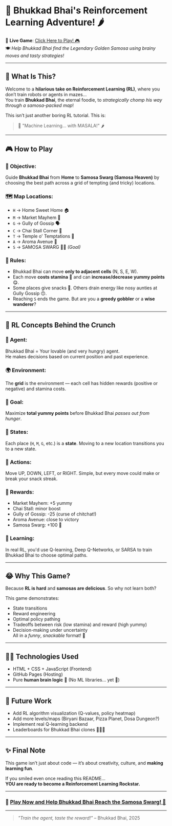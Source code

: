 # 🥟 Bhukkad Bhai's Reinforcement Learning Adventure! 🌶️

🚀 **Live Game**: [Click Here to Play! 🎮](https://yechinalokesh.github.io/Reinforcement_learning/)  
🍽️ *Help Bhukkad Bhai find the Legendary Golden Samosa using brainy moves and tasty strategies!*

---

## 🤔 What Is This?

Welcome to a **hilarious take on Reinforcement Learning (RL)**, where you don’t train robots or agents in mazes...  
You train **Bhukkad Bhai**, the eternal foodie, to *strategically chomp his way through a samosa-packed map*!

This isn’t just another boring RL tutorial. This is:

> 🍟 "Machine Learning... with MASALA!" 🌶️

---

## 🎮 How to Play

### 🧭 Objective:
Guide **Bhukkad Bhai** from **Home** to **Samosa Swarg (Samosa Heaven)** by choosing the best path across a grid of tempting (and tricky) locations.

### 🗺️ Map Locations:
- `H` → Home Sweet Home 🏠  
- `M` → Market Mayhem 💸  
- `G` → Gully of Gossip 🗣️  
- `C` → Chai Stall Corner 🍵  
- `T` → Temple o' Temptations 🛐  
- `A` → Aroma Avenue 🤤  
- `S` → SAMOSA SWARG 🥟✨ *(Goal)*

### 📏 Rules:
- Bhukkad Bhai can move **only to adjacent cells** (N, S, E, W).
- Each move **costs stamina** 🪫 and can **increase/decrease yummy points** 😋.
- Some places give snacks 🍪. Others drain energy like nosy aunties at Gully Gossip 🙃.
- Reaching `S` ends the game. But are you a **greedy gobbler** or a **wise wanderer**?

---

## 🧠 RL Concepts Behind the Crunch

### 🤖 Agent:
Bhukkad Bhai = Your lovable (and very hungry) agent.  
He makes decisions based on current position and past experience.

### 🌍 Environment:
The **grid** is the environment — each cell has hidden rewards (positive or negative) and stamina costs.

### 🎯 Goal:
Maximize **total yummy points** before Bhukkad Bhai *passes out from hunger*.

### 🔄 States:
Each place (`H`, `M`, `G`, etc.) is a **state**. Moving to a new location transitions you to a new state.

### 🏃 Actions:
Move UP, DOWN, LEFT, or RIGHT. Simple, but every move could make or break your snack streak.

### 💸 Rewards:
- Market Mayhem: +5 yummy  
- Chai Stall: minor boost  
- Gully of Gossip: -25 (curse of chitchat!)  
- Aroma Avenue: close to victory  
- Samosa Swarg: +100 🎉

### 🔁 Learning:
In real RL, you'd use Q-learning, Deep Q-Networks, or SARSA to train Bhukkad Bhai to choose optimal paths.

---

## 😂 Why This Game?

Because **RL is hard** and **samosas are delicious**. So why not learn both?

This game demonstrates:
- State transitions
- Reward engineering
- Optimal policy pathing
- Tradeoffs between risk (low stamina) and reward (high yummy)
- Decision-making under uncertainty  
All in a *funny*, *snackable* format! 🍴

---

## 👨‍💻 Technologies Used

- HTML + CSS + JavaScript (Frontend)
- GitHub Pages (Hosting)
- Pure **human brain logic** 🍔 (No ML libraries… yet 👀)

---

## 🔮 Future Work

- Add RL algorithm visualization (Q-values, policy heatmap)
- Add more levels/maps (Biryani Bazaar, Pizza Planet, Dosa Dungeon?)
- Implement real Q-learning backend
- Leaderboards for Bhukkad Bhai clones 🍔👯‍♂️

---

## ✨ Final Note

This game isn’t just about code — it’s about creativity, culture, and **making learning fun**.

If you smiled even once reading this README…  
**YOU are ready to become a Reinforcement Learning Rockstar.**

---

### 🔗 [Play Now and Help Bhukkad Bhai Reach the Samosa Swarg! 🥇](https://yechinalokesh.github.io/Reinforcement_learning/)

---

> *"Train the agent, taste the reward!"* – Bhukkad Bhai, 2025

